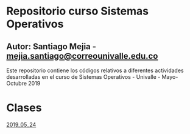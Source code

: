 # Repositorio curso Sistemas Operativos 
## Autor: Santiago Mejia - mejia.santiago@correounivalle.edu.co

Este repositorio contiene los códigos relativos a diferentes actividades desarrolladas en el curso de Sistemas Operativos - Univalle - Mayo-Octubre 2019

# Clases

[2019_05_24](https://github.com/SanMejia/SistemasOperativos/tree/master/2019_05_24)
